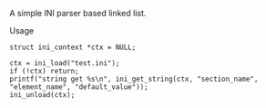 A simple INI parser based linked list.

Usage


    struct ini_context *ctx = NULL;
    
    ctx = ini_load("test.ini");
    if (!ctx) return;
    printf("string get %s\n", ini_get_string(ctx, "section_name", "element_name", "default_value"));
    ini_unload(ctx);

